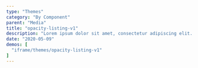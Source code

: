 ```yaml
---
type: "Themes"
category: "By Component"
parent: "Media"
title: "opacity-listing-v1"
description: "Lorem ipsum dolor sit amet, consectetur adipiscing elit. Nunc tempus laoreet leo sit amet iaculis."
date: "2020-05-09"
demos: [
  "iframe/themes/opacity-listing-v1"
]
---
```

